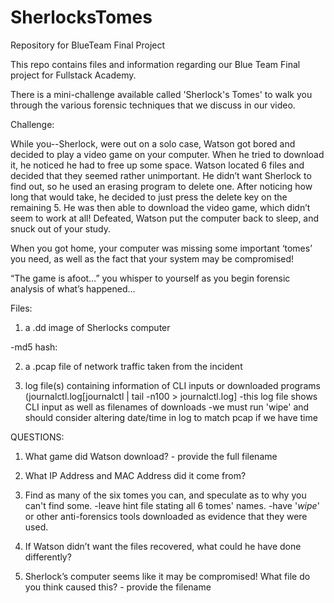 # SherlocksTomes
Repository for BlueTeam Final Project


This repo contains files and information regarding our Blue Team Final project for Fullstack Academy.

There is a mini-challenge available called 'Sherlock's Tomes' to walk you through the various forensic techniques that we discuss in our video.


Challenge:

While you--Sherlock, were out on a solo case, Watson got bored and decided to play a video game on your computer. When he tried to download it, he noticed he had to free up some space. Watson located 6 files and decided that they seemed rather unimportant. He didn’t want Sherlock to find out, so he used an erasing program to delete one. After noticing how long that would take, he decided to just press the delete key on the remaining 5. He was then able to download the video game, which didn’t seem to work at all! Defeated, Watson put the computer back to sleep, and snuck out of your study.

When you got home, your computer was missing some important ‘tomes’ you need, as well as the fact that your system may be compromised!

“The game is afoot…” you whisper to yourself as you begin forensic analysis of what’s happened…

Files:
1. a .dd image of Sherlocks computer

  -md5 hash:

2. a .pcap file of network traffic taken from the incident

3. log file(s) containing information of CLI inputs or downloaded programs (journalctl.log[journalctl | tail -n100 > journalctl.log]
									-this log file shows CLI input as well as filenames of downloads
									-we must run 'wipe' and should consider altering date/time in log
									to match pcap if we have time




QUESTIONS:
1. What game did Watson download? - provide the full filename 

2. What IP Address and MAC Address did it come from?

3. Find as many of the six tomes you can, and speculate as to why you can't find some.
	-leave hint file stating all 6 tomes' names.
	-have '_wipe_' or other anti-forensics tools downloaded as evidence that they were used.

4. If Watson didn’t want the files recovered, what could he have done differently?

5. Sherlock’s computer seems like it may be compromised! What file do you think caused this? - provide the filename

